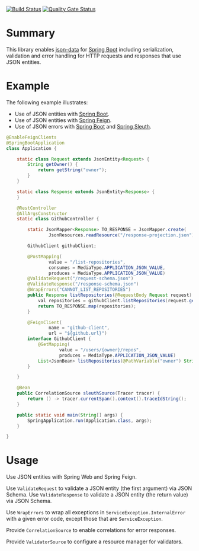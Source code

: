 [![Build Status](https://travis-ci.org/hrytsenko/json-data-spring-boot.svg?branch=master)](https://travis-ci.org/hrytsenko/json-data-spring-boot)
[![Quality Gate Status](https://sonarcloud.io/api/project_badges/measure?project=hrytsenko_json-data-spring-boot&metric=alert_status)](https://sonarcloud.io/dashboard?id=hrytsenko_json-data-spring-boot)

# Summary

This library enables [json-data] for [Spring Boot] including serialization, validation and error handling for HTTP requests and responses that use JSON entities.

# Example

The following example illustrates:
* Use of JSON entities with [Spring Boot].
* Use of JSON entities with [Spring Feign].
* Use of JSON errors with [Spring Boot] and [Spring Sleuth].

```java
@EnableFeignClients
@SpringBootApplication
class Application {

    static class Request extends JsonEntity<Request> {
        String getOwner() {
            return getString("owner");
        }
    }

    static class Response extends JsonEntity<Response> {
    }

    @RestController
    @AllArgsConstructor
    static class GithubController {

        static JsonMapper<Response> TO_RESPONSE = JsonMapper.create(
                JsonResources.readResource("/response-projection.json"), Response::new);

        GithubClient githubClient;

        @PostMapping(
                value = "/list-repositories",
                consumes = MediaType.APPLICATION_JSON_VALUE,
                produces = MediaType.APPLICATION_JSON_VALUE)
        @ValidateRequest("/request-schema.json")
        @ValidateResponse("/response-schema.json")
        @WrapErrors("CANNOT_LIST_REPOSITORIES")
        public Response listRepositories(@RequestBody Request request) {
            val repositories = githubClient.listRepositories(request.getOwner());
            return TO_RESPONSE.map(repositories);
        }

        @FeignClient(
                name = "github-client",
                url = "${github.url}")
        interface GithubClient {
            @GetMapping(
                    value = "/users/{owner}/repos",
                    produces = MediaType.APPLICATION_JSON_VALUE)
            List<JsonBean> listRepositories(@PathVariable("owner") String owner);
        }

    }

    @Bean
    public CorrelationSource sleuthSource(Tracer tracer) {
        return () -> tracer.currentSpan().context().traceIdString();
    }

    public static void main(String[] args) {
        SpringApplication.run(Application.class, args);
    }

}
```

# Usage

Use JSON entities with Spring Web and Spring Feign.

Use `ValidateRequest` to validate a JSON entity (the first argument) via JSON Schema. Use `ValidateResponse` to validate a JSON entity (the return value) via JSON Schema.

Use `WrapErrors` to wrap all exceptions in `ServiceException.InternalError` with a given error code, except those that are `ServiceException`.

Provide `CorrelationSource` to enable correlations for error responses.

Provide `ValidatorSource` to configure a resource manager for validators.

[json-data]: https://github.com/hrytsenko/json-data 
[Spring Boot]: https://spring.io/projects/spring-boot
[Spring Feign]: https://spring.io/projects/spring-cloud-openfeign
[Spring Sleuth]: https://spring.io/projects/spring-cloud-sleuth

